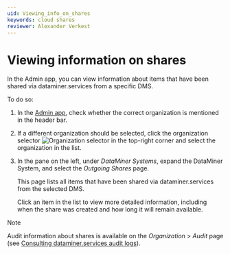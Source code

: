 ```yaml
---
uid: Viewing_info_on_shares
keywords: cloud shares
reviewer: Alexander Verkest
---
```


# Viewing information on shares

In the Admin app, you can view information about items that have been shared via dataminer.services from a specific DMS.

To do so:

1. In the [Admin app](xref:Accessing_the_Admin_app), check whether the correct organization is mentioned in the header bar.

1. If a different organization should be selected, click the organization selector ![Organization selector](~/dataminer/images/Cloud_Admin_Selector_icon.png) in the top-right corner and select the organization in the list.

1. In the pane on the left, under *DataMiner Systems*, expand the DataMiner System, and select the *Outgoing Shares* page.

   This page lists all items that have been shared via dataminer.services from the selected DMS.

   Click an item in the list to view more detailed information, including when the share was created and how long it will remain available.

> [!NOTE]
> Audit information about shares is available on the *Organization* > *Audit* page (see [Consulting dataminer.services audit logs](xref:Auditing)).
